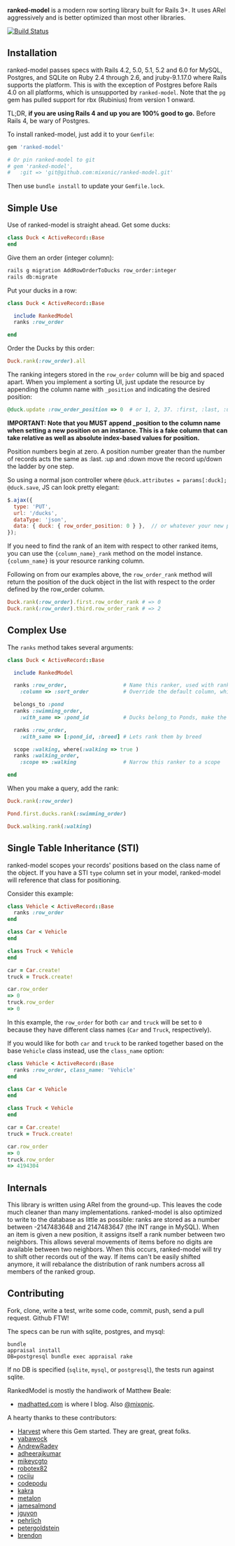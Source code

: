 **ranked-model** is a modern row sorting library built for Rails 3+.  It uses ARel aggressively and is better optimized than most other libraries.

[![Build Status](https://travis-ci.org/mixonic/ranked-model.png)](https://travis-ci.org/mixonic/ranked-model)

Installation
------------

ranked-model passes specs with Rails 4.2, 5.0, 5.1, 5.2 and 6.0 for MySQL, Postgres, and SQLite on Ruby 2.4 through 2.6, and jruby-9.1.17.0 where Rails supports the platform. This is with the exception of Postgres before Rails 4.0 on all platforms, which is unsupported by `ranked-model`. Note that the `pg` gem has pulled support for rbx (Rubinius) from version 1 onward.

TL;DR, **if you are using Rails 4 and up you are 100% good to go.** Before Rails 4, be wary of Postgres.

To install ranked-model, just add it to your `Gemfile`:

``` ruby
gem 'ranked-model'

# Or pin ranked-model to git
# gem 'ranked-model',
#   :git => 'git@github.com:mixonic/ranked-model.git'
```

Then use `bundle install` to update your `Gemfile.lock`.

Simple Use
----------

Use of ranked-model is straight ahead.  Get some ducks:

``` ruby
class Duck < ActiveRecord::Base
end
```

Give them an order (integer column):

```bash
rails g migration AddRowOrderToDucks row_order:integer
rails db:migrate
```

Put your ducks in a row:

``` ruby
class Duck < ActiveRecord::Base

  include RankedModel
  ranks :row_order

end
```

Order the Ducks by this order:

``` ruby
Duck.rank(:row_order).all
```

The ranking integers stored in the `row_order` column will be big and spaced apart.  When you
implement a sorting UI, just update the resource by appending the column name with `_position` and indicating the desired position:

``` ruby
@duck.update :row_order_position => 0  # or 1, 2, 37. :first, :last, :up and :down are also valid
```

**IMPORTANT: Note that you MUST append _position to the column name when setting a new position on an instance. This is a fake column that can take relative as well as absolute index-based values for position.**

Position numbers begin at zero.  A position number greater than the number of records acts the
same as :last. :up and :down move the record up/down the ladder by one step.

So using a normal json controller where `@duck.attributes = params[:duck]; @duck.save`, JS can
look pretty elegant:

``` javascript
$.ajax({
  type: 'PUT',
  url: '/ducks',
  dataType: 'json',
  data: { duck: { row_order_position: 0 } },  // or whatever your new position is
});
```

If you need to find the rank of an item with respect to other ranked items, you can use the `{column_name}_rank` method on the model instance. `{column_name}` is your resource ranking column.

Following on from our examples above, the `row_order_rank` method will return the position of the duck object in the list with respect to the order defined by the row_order column.

``` ruby
Duck.rank(:row_order).first.row_order_rank # => 0
Duck.rank(:row_order).third.row_order_rank # => 2
```

Complex Use
-----------

The `ranks` method takes several arguments:

``` ruby
class Duck < ActiveRecord::Base

  include RankedModel

  ranks :row_order,                  # Name this ranker, used with rank()
    :column => :sort_order           # Override the default column, which defaults to the name

  belongs_to :pond
  ranks :swimming_order,
    :with_same => :pond_id           # Ducks belong_to Ponds, make the ranker scoped to one pond

  ranks :row_order,
    :with_same => [:pond_id, :breed] # Lets rank them by breed

  scope :walking, where(:walking => true )
  ranks :walking_order,
    :scope => :walking               # Narrow this ranker to a scope

end
```

When you make a query, add the rank:

``` ruby
Duck.rank(:row_order)

Pond.first.ducks.rank(:swimming_order)

Duck.walking.rank(:walking)
```

Single Table Inheritance (STI)
------------------------------

ranked-model scopes your records' positions based on the class name of the object. If you have
a STI `type` column set in your model, ranked-model will reference that class for positioning.

Consider this example:

``` ruby
class Vehicle < ActiveRecord::Base
  ranks :row_order
end

class Car < Vehicle
end

class Truck < Vehicle
end

car = Car.create!
truck = Truck.create!

car.row_order
=> 0
truck.row_order
=> 0
```

In this example, the `row_order` for both `car` and `truck` will be set to `0` because they have
different class names (`Car` and `Truck`, respectively).

If you would like for both `car` and `truck` to be ranked together based on the base `Vehicle`
class instead, use the `class_name` option:

``` ruby
class Vehicle < ActiveRecord::Base
  ranks :row_order, class_name: 'Vehicle'
end

class Car < Vehicle
end

class Truck < Vehicle
end

car = Car.create!
truck = Truck.create!

car.row_order
=> 0
truck.row_order
=> 4194304
```

Internals
---------

This library is written using ARel from the ground-up.  This leaves the code much cleaner
than many implementations.  ranked-model is also optimized to write to the database as little
as possible: ranks are stored as a number between -2147483648 and 2147483647 (the INT range in MySQL).
When an item is given a new position, it assigns itself a rank number between two neighbors.
This allows several movements of items before no digits are available between two neighbors. When
this occurs, ranked-model will try to shift other records out of the way. If items can't be easily
shifted anymore, it will rebalance the distribution of rank numbers across all members
of the ranked group.

Contributing
------------

Fork, clone, write a test, write some code, commit, push, send a pull request.  Github FTW!

The specs can be run with sqlite, postgres, and mysql:

```
bundle
appraisal install
DB=postgresql bundle exec appraisal rake
```

If no DB is specified (`sqlite`, `mysql`, or `postgresql`), the tests run against sqlite.

RankedModel is mostly the handiwork of Matthew Beale:

* [madhatted.com](http://madhatted.com) is where I blog. Also [@mixonic](http://twitter.com/mixonic).

A hearty thanks to these contributors:

* [Harvest](http://getharvest.com) where this Gem started. They are great, great folks.
* [yabawock](https://github.com/yabawock)
* [AndrewRadev](https://github.com/AndrewRadev)
* [adheerajkumar](https://github.com/adheerajkumar)
* [mikeycgto](https://github.com/mikeycgto)
* [robotex82](https://github.com/robotex82)
* [rociiu](https://github.com/rociiu)
* [codepodu](https://github.com/codepodu)
* [kakra](https://github.com/kakra)
* [metalon](https://github.com/metalon)
* [jamesalmond](https://github.com/jamesalmond)
* [jguyon](https://github.com/jguyon)
* [pehrlich](https://github.com/pehrlich)
* [petergoldstein](https://github.com/petergoldstein)
* [brendon](https://github.com/brendon)
